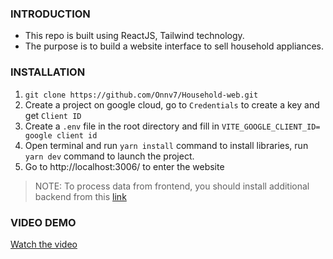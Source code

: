 ### INTRODUCTION
- This repo is built using ReactJS, Tailwind technology.
- The purpose is to build a website interface to sell household appliances.
### INSTALLATION 
1.  `git clone https://github.com/Onnv7/Household-web.git`
2. Create a project on google cloud, go to `Credentials` to create a key and get `Client ID`
3. Create a `.env` file in the root directory and fill in `VITE_GOOGLE_CLIENT_ID= google client id`
4. Open terminal and run `yarn install` command to install libraries, run `yarn dev` command to launch the project.
5. Go to http://localhost:3006/ to enter the website


> NOTE: To process data from frontend, you should install additional backend from this [link](https://github.com/Onnv7/Household-server)
### VIDEO DEMO
[Watch the video](https://youtu.be/CGlS51hEMJs)

